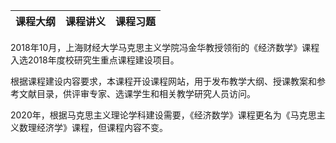 | 课程大纲 | 课程讲义  | 课程习题  |
|------|---|---|

2018年10月，上海财经大学马克思主义学院冯金华教授领衔的《经济数学》课程入选2018年度校研究生重点课程建设项目。

根据课程建设内容要求，本课程开设课程网站，用于发布教学大纲、授课教案和参考文献目录，供评审专家、选课学生和相关教学研究人员访问。

2020年，根据马克思主义理论学科建设需要，《经济数学》课程更名为《马克思主义数理经济学》课程，但课程内容不变。
